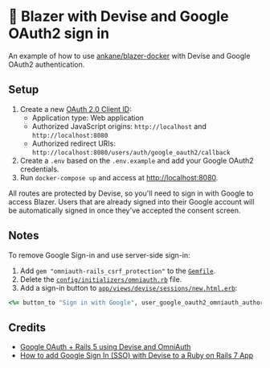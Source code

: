# :closed_lock_with_key: Blazer with Devise and Google OAuth2 sign in
An example of how to use [ankane/blazer-docker](https://github.com/ankane/blazer-docker) with Devise and Google OAuth2 authentication.

## Setup
1. Create a new [OAuth 2.0 Client ID](https://console.cloud.google.com/apis/credentials):
    - Application type: Web application
    - Authorized JavaScript origins: `http://localhost` and `http://localhost:8080`
    - Authorized redirect URIs: `http://localhost:8080/users/auth/google_oauth2/callback`
1. Create a `.env` based on the `.env.example` and add your Google OAuth2 credentials.
1. Run `docker-compose up` and access at [http://localhost:8080](http://localhost:8080).

All routes are protected by Devise, so you'll need to sign in with Google to access Blazer.  Users that are already signed into their Google account will be automatically signed in once they've accepted the consent screen.

## Notes
To remove Google Sign-in and use server-side sign-in:

1. Add `gem "omniauth-rails_csrf_protection"` to the [`Gemfile`](./Gemfile).
1. Delete the [`config/initializers/omniauth.rb`](./config/initializers/omniauth.rb) file.
1. Add a sign-in button to [`app/views/devise/sessions/new.html.erb`](./app/views/devise/sessions/new.html.erb):

```ruby
<%= button_to "Sign in with Google", user_google_oauth2_omniauth_authorize_path, method: :post %>
```

## Credits
- [Google OAuth + Rails 5 using Devise and OmniAuth](https://medium.com/@adamlangsner/google-oauth-rails-5-using-devise-and-omniauth-1b7fa5f72c8e)
- [How to add Google Sign In (SSO) with Devise to a Ruby on Rails 7 App](https://medium.com/dev-genius/how-to-add-google-sign-in-sso-with-devise-to-a-ruby-on-rails-7-app-6d8c5ef7641b)

